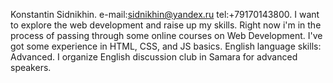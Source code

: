 Konstantin Sidnikhin.
e-mail:sidnikhin@yandex.ru
tel:+79170143800.
I want to explore the web development and raise up my skills.
Right now i'm in the process of passing through some online courses on Web Development.
I've got some experience in HTML, CSS, and JS basics.
English language skills: Advanced.
I organize English discussion club in Samara for advanced speakers.
